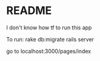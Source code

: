 # README
I don't know how tf to run this app

To run: 
rake db:migrate
rails server

go to localhost:3000/pages/index